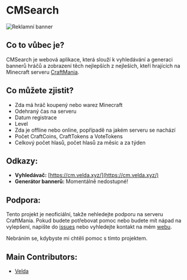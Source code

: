 # CMSearch
![Reklamní banner](https://velda.xyz/cm/banner/ad/banner.jpg)
## Co to vůbec je?
CMSearch je webová aplikace, která slouží k vyhledávání a generaci bannerů hráčů a zobrazení těch nejlepších z nejleších, kteří hrajících na Minecraft serveru [CraftMania](https://craftmania.cz).

## Co můžete zjistit?
- Zda má hráč koupený nebo warez Minecraft
- Odehraný čas na serveru
- Datum registrace
- Level
- Zda je offline nebo online, popřípadě na jakém serveru se nachází
- Počet CraftCoins, CraftTokens a VoteTokens
- Celkový počet hlasů, počet hlasů za měsíc a za týden

## Odkazy:
* **Vyhledávač:** [https://cm.velda.xyz/](https://cm.velda.xyz/)
* **Generátor bannerů:** Momentálně nedostupné!

## Podpora:
Tento projekt je neoficiální, takže nehledejte podporu na serveru CraftMania. Pokud budete potřebovat pomoc nebo budete mít nápad na vylepšení, napište do [issues](https://github.com/Veldik/cmsearch/issues) nebo vyhledejte kontakt na mém [webu](https://velda.xyz).

Nebráním se, kdybyste mi chtěli pomoc s tímto projektem.

## Main Contributors:
* [Velda](https://github.com/Veldik/)
